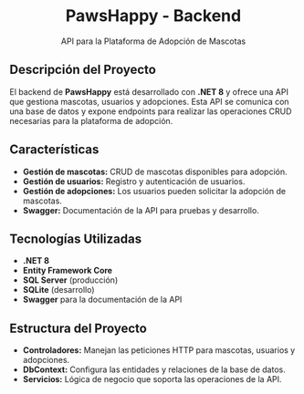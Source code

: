 <h1 style="text-align: center;">PawsHappy - Backend</h1>
<p style="text-align: center;">API para la Plataforma de Adopción de Mascotas</p>

## Descripción del Proyecto

El backend de **PawsHappy** está desarrollado con **.NET 8** y ofrece una API que gestiona mascotas, usuarios y adopciones. Esta API se comunica con una base de datos y expone endpoints para realizar las operaciones CRUD necesarias para la plataforma de adopción.

## Características

- **Gestión de mascotas:** CRUD de mascotas disponibles para adopción.
- **Gestión de usuarios:** Registro y autenticación de usuarios.
- **Gestión de adopciones:** Los usuarios pueden solicitar la adopción de mascotas.
- **Swagger:** Documentación de la API para pruebas y desarrollo.

## Tecnologías Utilizadas

- **.NET 8**
- **Entity Framework Core**
- **SQL Server** (producción)
- **SQLite** (desarrollo)
- **Swagger** para la documentación de la API

## Estructura del Proyecto

- **Controladores:** Manejan las peticiones HTTP para mascotas, usuarios y adopciones.
- **DbContext:** Configura las entidades y relaciones de la base de datos.
- **Servicios:** Lógica de negocio que soporta las operaciones de la API.
